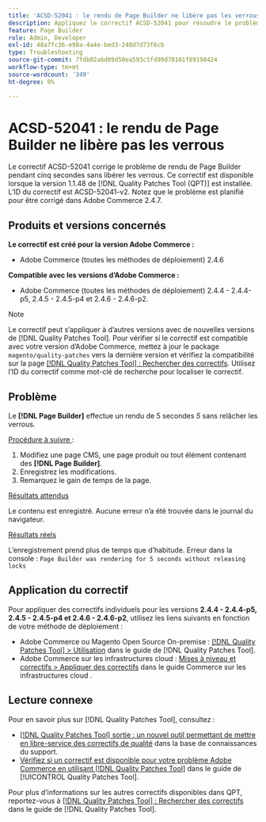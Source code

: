 ```yaml
---
title: 'ACSD-52041 : le rendu de Page Builder ne libère pas les verrous'
description: Appliquez le correctif ACSD-52041 pour résoudre le problème d’Adobe Commerce en raison duquel Page Builder effectue le rendu pendant cinq secondes sans libérer les verrous.
feature: Page Builder
role: Admin, Developer
exl-id: 48a7fc36-e98a-4a4e-bed3-248d7d73f6cb
type: Troubleshooting
source-git-commit: 7fdb02a6d89d50ea593c5fd99d78101f89198424
workflow-type: tm+mt
source-wordcount: '349'
ht-degree: 0%

---
```


# ACSD-52041 : le rendu de Page Builder ne libère pas les verrous

Le correctif ACSD-52041 corrige le problème de rendu de Page Builder pendant cinq secondes sans libérer les verrous. Ce correctif est disponible lorsque la version 1.1.48 de [!DNL Quality Patches Tool (QPT)] est installée. L’ID du correctif est ACSD-52041-v2. Notez que le problème est planifié pour être corrigé dans Adobe Commerce 2.4.7.

## Produits et versions concernés

**Le correctif est créé pour la version Adobe Commerce :**

* Adobe Commerce (toutes les méthodes de déploiement) 2.4.6

**Compatible avec les versions d’Adobe Commerce :**

* Adobe Commerce (toutes les méthodes de déploiement) 2.4.4 - 2.4.4-p5, 2.4.5 - 2.4.5-p4 et 2.4.6 - 2.4.6-p2.



>[!NOTE]
>
>Le correctif peut s’appliquer à d’autres versions avec de nouvelles versions de [!DNL Quality Patches Tool]. Pour vérifier si le correctif est compatible avec votre version d’Adobe Commerce, mettez à jour le package `magento/quality-patches` vers la dernière version et vérifiez la compatibilité sur la page [[!DNL Quality Patches Tool] : Rechercher des correctifs](https://experienceleague.adobe.com/tools/commerce-quality-patches/index.html?lang=fr). Utilisez l’ID du correctif comme mot-clé de recherche pour localiser le correctif.


## Problème

Le **[!DNL Page Builder]** effectue un rendu de 5 secondes *5* sans relâcher les verrous.

<u>Procédure à suivre </u> :

1. Modifiez une page CMS, une page produit ou tout élément contenant des **[!DNL Page Builder]**.
1. Enregistrez les modifications.
1. Remarquez le gain de temps de la page.

<u>Résultats attendus</u>

Le contenu est enregistré. Aucune erreur n’a été trouvée dans le journal du navigateur.

<u>Résultats réels</u>

L’enregistrement prend plus de temps que d’habitude.
Erreur dans la console : ``Page Builder was rendering for 5 seconds without releasing locks``

## Application du correctif

Pour appliquer des correctifs individuels pour les versions **2.4.4 - 2.4.4-p5, 2.4.5 - 2.4.5-p4 et 2.4.6 - 2.4.6-p2**, utilisez les liens suivants en fonction de votre méthode de déploiement :

* Adobe Commerce ou Magento Open Source On-premise : [[!DNL Quality Patches Tool] > Utilisation](/help/tools/quality-patches-tool/usage.md) dans le guide de [!DNL Quality Patches Tool].
* Adobe Commerce sur les infrastructures cloud : [Mises à niveau et correctifs > Appliquer des correctifs](https://experienceleague.adobe.com/docs/commerce-cloud-service/user-guide/develop/upgrade/apply-patches.html?lang=fr) dans le guide Commerce sur les infrastructures cloud .

## Lecture connexe

Pour en savoir plus sur [!DNL Quality Patches Tool], consultez :

* [[!DNL Quality Patches Tool] sortie : un nouvel outil permettant de mettre en libre-service des correctifs de qualité](https://experienceleague.adobe.com/fr/docs/commerce-operations/tools/quality-patches-tool/quality-patches-tool-to-self-serve-quality-patches) dans la base de connaissances du support.
* [Vérifiez si un correctif est disponible pour votre problème Adobe Commerce en utilisant [!DNL Quality Patches Tool]](/help/tools/quality-patches-tool/patches-available-in-qpt/check-patch-for-magento-issue-with-magento-quality-patches.md) dans le guide de [!UICONTROL Quality Patches Tool].


Pour plus d’informations sur les autres correctifs disponibles dans QPT, reportez-vous à [[!DNL Quality Patches Tool] : Rechercher des correctifs](<https://experienceleague.adobe.com/tools/commerce-quality-patches/index.html?lang=fr>) dans le guide de [!DNL Quality Patches Tool].
